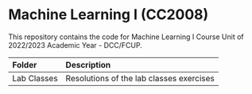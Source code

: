# Machine Learning I (CC2008)
This repository contains the code for Machine Learning I Course Unit of 2022/2023 Academic Year - DCC/FCUP.

| Folder| Description |
| :-------- | :------------------------------------------------ |
| Lab Classes | Resolutions of the lab classes exercises |